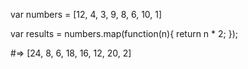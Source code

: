 
var numbers = [12, 4, 3, 9, 8, 6, 10, 1]

var results = numbers.map(function(n){
  return n * 2;
});

#=> [24, 8, 6, 18, 16, 12, 20, 2]
